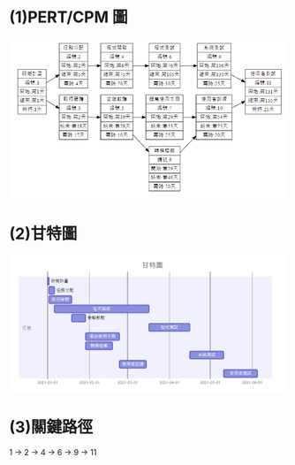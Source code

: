 # (1)PERT/CPM 圖

![PERT](PERT.PNG "PERT")


# (2)甘特圖

![gantt](gantt.PNG "甘特圖")


# (3)關鍵路徑

1 -> 2 -> 4 -> 6 -> 9 -> 11
